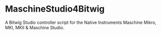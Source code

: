 MaschineStudio4Bitwig
=====================

A Bitwig Studio controller script for the Native Instruments Maschine Mikro, MKI, MKII & Maschine Studio.
